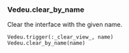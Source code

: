### Vedeu.clear_by_name
Clear the interface with the given name.

    Vedeu.trigger(:_clear_view_, name)
    Vedeu.clear_by_name(name)
